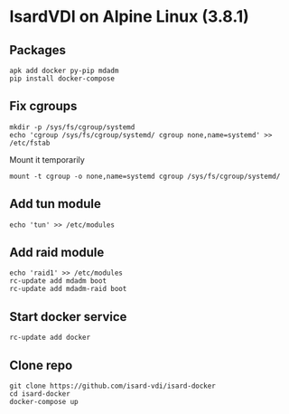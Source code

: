 # IsardVDI on Alpine Linux (3.8.1)

## Packages
```
apk add docker py-pip mdadm
pip install docker-compose
```

## Fix cgroups
```
mkdir -p /sys/fs/cgroup/systemd
echo 'cgroup /sys/fs/cgroup/systemd/ cgroup none,name=systemd' >> /etc/fstab
```
Mount it temporarily
```
mount -t cgroup -o none,name=systemd cgroup /sys/fs/cgroup/systemd/
```

## Add tun module
```
echo 'tun' >> /etc/modules
```

## Add raid module
```
echo 'raid1' >> /etc/modules
rc-update add mdadm boot
rc-update add mdadm-raid boot
```

## Start docker service
```
rc-update add docker
```

## Clone repo
```
git clone https://github.com/isard-vdi/isard-docker
cd isard-docker
docker-compose up
```
